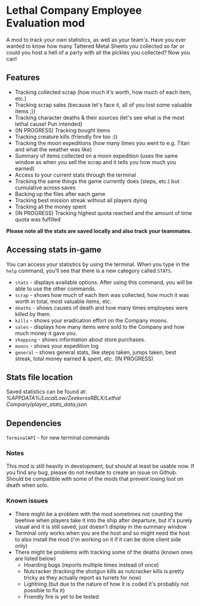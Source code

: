 # Lethal Company Employee Evaluation mod

A mod to track your own statistics, as well as your team's. Have you ever wanted to know how many Tattered Metal Sheets you collected so far or could you host a hell of a party with all the pickles you collected? Now you can!

## Features
- Tracking collected scrap (how much it's worth, how much of each item, etc.)
- Tracking scrap sales (because let's face it, all of you lost some valuable items ;))
- Tracking character deaths & their sources (let's see what is the most lethal cause! Pun intended)
- (IN PROGRESS) Tracking bought items
- Tracking creature kills (friendly fire too :))
- Tracking the moon expeditions (how many times you went to e.g. Titan and what the weather was like)
- Summary of items collected on a moon expedition (uses the same window as when you sell the scrap and it tells you how much you earned)
- Access to your current stats through the terminal
- Tracking the same things the game currently does (steps, etc.) but cumulative across saves
- Backing up the files after each game
- Tracking best mission streak without all players dying
- Tracking all the money spent
- (IN PROGRESS) Tracking highest quota reached and the amount of time quota was fulfilled

**Please note all the stats are saved locally and also track your teammates.**

## Accessing stats in-game
You can access your statistics by using the terminal.
When you type in the `help` command, you'll see that there is a new category called `STATS`.
- `stats` - displays available options. After using this command, you will be able to use the other commands.
- `scrap` - shows how much of each item was collected, how much it was worth in total, most valuable items, etc.
- `deaths` - shows causes of death and how many times employees were killed by them.
- `kills` - shows your eradication effort on the Company moons.
- `sales` - displays how many items were sold to the Company and how much money it gave you.
- `shopping` - shows information about store purchases.
- `moons` - shows your expedition log
- `general` - shows general stats, like steps taken, jumps taken, best streak, total money earned & spent, etc. (IN PROGRESS)

## Stats file location
Saved statistics can be found at: 
*%APPDATA%/LocalLow/ZeekerssRBLX/Lethal Company/player_stats_data.json*

## Dependencies
`TerminalAPI` - for new terminal commands

### Notes
This mod is still heavily in development, but should at least be usable now. If you find any bug, please do not hesitate to create an issue on Github.
Should be compatible with some of the mods that prevent losing loot on death when solo.

### Known issues
- There might be a problem with the mod sometimes not counting the beehive when players take it into the ship after departure, but it's purely visual and it is still saved, just doesn't display in the summary window
- Terminal only works when you are the host and so might need the host to also install the mod (i'm working on it if it can be done client side only)
- There might be problems with tracking some of the deaths (known ones are listed below)
    - Hoarding bugs (reports multiple times instead of once)
    - Nutcracker (tracking the shotgun kills as nutcracker kills is pretty tricky as they actually report as turrets for now)
    - Lightning (but due to the nature of how it is coded it's probably not possible to fix it)
    - Friendly fire is yet to be tested

